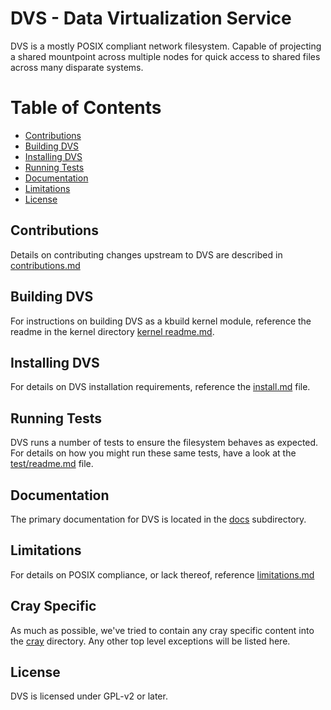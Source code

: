# DVS - Data Virtualization Service

DVS is a mostly POSIX compliant network filesystem. Capable of projecting a shared mountpoint across multiple nodes for quick access to shared files across many disparate systems.

# Table of Contents

* [Contributions](#contributions)
* [Building DVS](#building-dvs)
* [Installing DVS](#installing-dvs)
* [Running Tests](#running-tests)
* [Documentation](#documentation)
* [Limitations](#limitations)
* [License](#license)

## Contributions

Details on contributing changes upstream to DVS are described in [contributions.md](contributions.md)

## Building DVS

For instructions on building DVS as a kbuild kernel module, reference the readme in the kernel directory [kernel readme.md](kernel/readme.md).

## Installing DVS

For details on DVS installation requirements, reference the [install.md](install.md) file.

## Running Tests

DVS runs a number of tests to ensure the filesystem behaves as expected. For details on how you might run these same tests, have a look at the [test/readme.md](test/readme.md) file.

## Documentation

The primary documentation for DVS is located in the [docs](docs) subdirectory.

## Limitations

For details on POSIX compliance, or lack thereof, reference [limitations.md](limitations.md)

## Cray Specific

As much as possible, we've tried to contain any cray specific content into the [cray](cray) directory. Any other top level exceptions will be listed here.

## License

DVS is licensed under GPL-v2 or later.
